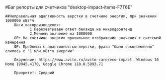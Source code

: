 #Баг репорты для счетчиков "desktop-impact-items-F7T6E"

    ##Неправильная адаптивность верстки в счетчике энергии, при значении 1000000 кВт*ч
        Шаги воспроизведения:
               1.Перехватываем ответ бекэнда на микрофронтенд
               2.Меняем значение на 1000000
        ОР: На счетчике энергии правильное отображение значения с системой измерения
        ФР: Проблема с адаптивностью верстки, фраза "было сэкономленно" слилось с "1 млн кВт*ч энергии"

        Окружение: https://www.avito.ru/avito-care/eco-impact. Windows 10 Home 19045.4170, Google Chrome 118.0.5993.71 

        Приоритет: Средний